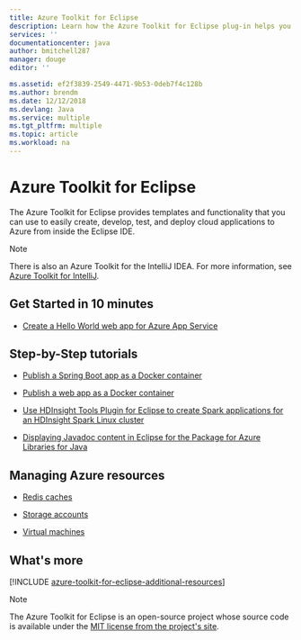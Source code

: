 ```yaml
---
title: Azure Toolkit for Eclipse
description: Learn how the Azure Toolkit for Eclipse plug-in helps you create and deploy cloud applications to Azure.
services: ''
documentationcenter: java
author: bmitchell287
manager: douge
editor: ''

ms.assetid: ef2f3839-2549-4471-9b53-0deb7f4c128b
ms.author: brendm
ms.date: 12/12/2018
ms.devlang: Java
ms.service: multiple
ms.tgt_pltfrm: multiple
ms.topic: article
ms.workload: na
---
```


# Azure Toolkit for Eclipse

The Azure Toolkit for Eclipse provides templates and functionality that you can use to easily create, develop, test, and deploy cloud applications to Azure from inside the Eclipse IDE.

> [!NOTE]
> 
> There is also an Azure Toolkit for the IntelliJ IDEA. For more information, see [Azure Toolkit for IntelliJ](../intellij/azure-toolkit-for-intellij.md).
> 

## Get Started in 10 minutes

* [Create a Hello World web app for Azure App Service](azure-toolkit-for-eclipse-create-hello-world-web-app.md)

## Step-by-Step tutorials

* [Publish a Spring Boot app as a Docker container](azure-toolkit-for-eclipse-publish-spring-boot-docker-app.md)

* [Publish a web app as a Docker container](azure-toolkit-for-eclipse-publish-as-docker-container.md)

* [Use HDInsight Tools Plugin for Eclipse to create Spark applications for an HDInsight Spark Linux cluster](/azure/hdinsight/hdinsight-apache-spark-eclipse-tool-plugin)

* [Displaying Javadoc content in Eclipse for the Package for Azure Libraries for Java](azure-toolkit-for-eclipse-displaying-javadoc-content-for-azure-libraries.md)

## Managing Azure resources

* [Redis caches](azure-toolkit-for-eclipse-managing-redis-caches-using-azure-explorer.md)

* [Storage accounts](azure-toolkit-for-eclipse-managing-storage-accounts-using-azure-explorer.md)

* [Virtual machines](azure-toolkit-for-eclipse-managing-virtual-machines-using-azure-explorer.md)

## What's more

[!INCLUDE [azure-toolkit-for-eclipse-additional-resources](../includes/azure-toolkit-for-eclipse-additional-resources.md)]

> [!NOTE]
> 
> The Azure Toolkit for Eclipse is an open-source project whose source code is available under the [MIT license from the project's site](https://github.com/microsoft/azure-tools-for-java).
> 

<!-- [Deploying large deployments](azure-toolkit-for-eclipse-deploying-large-deployments.md) -->
<!-- [How to Maintain Session Data with Session Affinity]: http://go.microsoft.com/fwlink/?LinkID=699539 -->
<!-- [How to Use Co-located Caching]: http://go.microsoft.com/fwlink/?LinkID=699542 -->
<!-- [How to Use Dedicated Caching]: http://go.microsoft.com/fwlink/?LinkID=699543 -->
<!-- [How to Use JMS with AMQP 1.0 in Azure with Eclipse]: http://go.microsoft.com/fwlink/?LinkID=699544 -->
<!-- [How to Use SSL Offloading]: http://go.microsoft.com/fwlink/?LinkID=699545 -->
<!-- [SSL Offloading]: http://go.microsoft.com/fwlink/?LinkID=699549 -->
<!-- [Using the Azure Service Runtime Library in JSP]: http://go.microsoft.com/fwlink/?LinkID=699551 -->
<!-- [How to Authenticate Web Users with Azure Access Control Service Using Eclipse]: /azure/active-directory/active-directory-java-authenticate-users-access-control-eclipse.md -->
<!-- [Debug a Java Web App on Azure in Eclipse]: /azure/app-service-web/app-service-web-debug-java-web-app-in-eclipse.md -->
<!-- [Debugging Azure Applications in Eclipse]: azure-toolkit-for-eclipse-debugging-azure-applications.md -->

<!-- Legacy MSDN URL = https://msdn.microsoft.com/library/azure/hh694271.aspx -->
